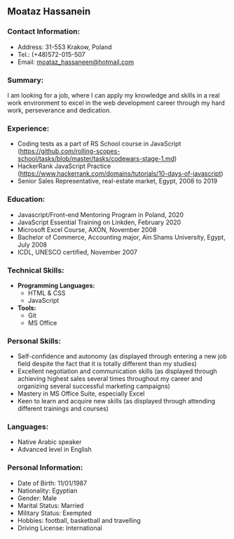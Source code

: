 ## Moataz Hassanein

### Contact Information:
* Address: 31-553 Krakow, Poland
* Tel.: (+48)572-015-507
* Email: <moataz_hassaneen@hotmail.com>

### Summary:

I am looking for a job, where I can apply my knowledge and skills in a real work environment to excel in the web development career through my hard work, perseverance and dedication.
  
### Experience:

* Coding tests as a part of RS School course in JavaScript (https://github.com/rolling-scopes-school/tasks/blob/master/tasks/codewars-stage-1.md)
* HackerRank JavaScript Practice (https://www.hackerrank.com/domains/tutorials/10-days-of-javascript)
* Senior Sales Representative, real-estate market, Egypt, 2008 to 2019

### Education:

* Javascript/Front-end Mentoring Program in Poland, 2020
* JavaScript Essential Training on Linkden, February 2020
* Microsoft Excel Course, AXON, November 2008
* Bachelor of Commerce, Accounting major, Ain Shams University, Egypt, July 2008
* ICDL, UNESCO certified, November 2007

### Technical Skills:

- **Programming Languages:**
  - HTML & CSS
  - JavaScript
- **Tools:**
  - Git
  - MS Office

### Personal Skills:

* Self-confidence and autonomy (as displayed through entering a new job field despite the fact that it is totally different than my studies)
* Excellent negotiation and communication skills (as displayed through achieving highest sales several times throughout my career and organizing several successful marketing campaigns)
* Mastery in MS Office Suite, especially Excel
* Keen to learn and acquire new skills (as displayed through attending different trainings and courses)

### Languages:

 * Native Arabic speaker 
 * Advanced level in English

### Personal Information:

* Date of Birth: 11/01/1987
* Nationality: Egyptian
* Gender: Male			
* Marital Status: Married 
* Military Status: Exempted
* Hobbies: football, basketball and travelling
* Driving License: International 

